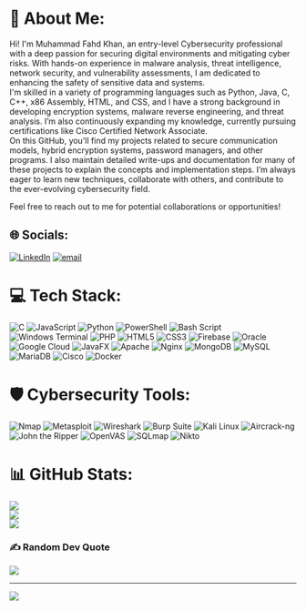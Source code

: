 # 💫 About Me:
Hi! I'm Muhammad Fahd Khan, an entry-level Cybersecurity professional with a deep passion for securing digital environments and mitigating cyber risks. With hands-on experience in malware analysis, threat intelligence, network security, and vulnerability assessments, I am dedicated to enhancing the safety of sensitive data and systems.
<br>I'm skilled in a variety of programming languages such as Python, Java, C, C++, x86 Assembly, HTML, and CSS, and I have a strong background in developing encryption systems, malware reverse engineering, and threat analysis. I’m also continuously expanding my knowledge, currently pursuing certifications like Cisco Certified Network Associate.
<br>On this GitHub, you'll find my projects related to secure communication models, hybrid encryption systems, password managers, and other programs. I also maintain detailed write-ups and documentation for many of these projects to explain the concepts and implementation steps. I’m always eager to learn new techniques, collaborate with others, and contribute to the ever-evolving cybersecurity field.

Feel free to reach out to me for potential collaborations or opportunities!


## 🌐 Socials:
[![LinkedIn](https://img.shields.io/badge/LinkedIn-%230077B5.svg?logo=linkedin&logoColor=white)](https://linkedin.com/in/https://www.linkedin.com/in/mfahdk/) [![email](https://img.shields.io/badge/Email-D14836?logo=gmail&logoColor=white)](mailto:fahdddk@gmail.com) 

# 💻 Tech Stack:
![C](https://img.shields.io/badge/c-%2300599C.svg?style=for-the-badge&logo=c&logoColor=white) ![JavaScript](https://img.shields.io/badge/javascript-%23323330.svg?style=for-the-badge&logo=javascript&logoColor=%23F7DF1E) ![Python](https://img.shields.io/badge/python-3670A0?style=for-the-badge&logo=python&logoColor=ffdd54) ![PowerShell](https://img.shields.io/badge/PowerShell-%235391FE.svg?style=for-the-badge&logo=powershell&logoColor=white) ![Bash Script](https://img.shields.io/badge/bash_script-%23121011.svg?style=for-the-badge&logo=gnu-bash&logoColor=white) ![Windows Terminal](https://img.shields.io/badge/Windows%20Terminal-%234D4D4D.svg?style=for-the-badge&logo=windows-terminal&logoColor=white) ![PHP](https://img.shields.io/badge/php-%23777BB4.svg?style=for-the-badge&logo=php&logoColor=white) ![HTML5](https://img.shields.io/badge/html5-%23E34F26.svg?style=for-the-badge&logo=html5&logoColor=white) ![CSS3](https://img.shields.io/badge/css3-%231572B6.svg?style=for-the-badge&logo=css3&logoColor=white) ![Firebase](https://img.shields.io/badge/firebase-%23039BE5.svg?style=for-the-badge&logo=firebase) ![Oracle](https://img.shields.io/badge/Oracle-F80000?style=for-the-badge&logo=oracle&logoColor=white) ![Google Cloud](https://img.shields.io/badge/GoogleCloud-%234285F4.svg?style=for-the-badge&logo=google-cloud&logoColor=white) ![JavaFX](https://img.shields.io/badge/javafx-%23FF0000.svg?style=for-the-badge&logo=javafx&logoColor=white) ![Apache](https://img.shields.io/badge/apache-%23D42029.svg?style=for-the-badge&logo=apache&logoColor=white) ![Nginx](https://img.shields.io/badge/nginx-%23009639.svg?style=for-the-badge&logo=nginx&logoColor=white) ![MongoDB](https://img.shields.io/badge/MongoDB-%234ea94b.svg?style=for-the-badge&logo=mongodb&logoColor=white) ![MySQL](https://img.shields.io/badge/mysql-4479A1.svg?style=for-the-badge&logo=mysql&logoColor=white) ![MariaDB](https://img.shields.io/badge/MariaDB-003545?style=for-the-badge&logo=mariadb&logoColor=white) ![Cisco](https://img.shields.io/badge/cisco-%23049fd9.svg?style=for-the-badge&logo=cisco&logoColor=black) ![Docker](https://img.shields.io/badge/docker-%230db7ed.svg?style=for-the-badge&logo=docker&logoColor=white)

# 🛡️ Cybersecurity Tools:
![Nmap](https://img.shields.io/badge/Nmap-%232C3E50.svg?style=for-the-badge&logo=nmap&logoColor=white) ![Metasploit](https://img.shields.io/badge/Metasploit-%23000000.svg?style=for-the-badge&logo=metasploit&logoColor=white) ![Wireshark](https://img.shields.io/badge/Wireshark-%231E90FF.svg?style=for-the-badge&logo=wireshark&logoColor=white) ![Burp Suite](https://img.shields.io/badge/Burp%20Suite-%23F04E23.svg?style=for-the-badge&logo=burpsuite&logoColor=white) ![Kali Linux](https://img.shields.io/badge/Kali%20Linux-%230078D5.svg?style=for-the-badge&logo=kali-linux&logoColor=white) ![Aircrack-ng](https://img.shields.io/badge/Aircrack--ng-%23FF0000.svg?style=for-the-badge&logo=aircrack-ng&logoColor=white) ![John the Ripper](https://img.shields.io/badge/John%20the%20Ripper-%23FFA500.svg?style=for-the-badge&logo=john-the-ripper&logoColor=white) ![OpenVAS](https://img.shields.io/badge/OpenVAS-%234CAF50.svg?style=for-the-badge&logo=openvas&logoColor=white) ![SQLmap](https://img.shields.io/badge/SQLmap-%23DB4437.svg?style=for-the-badge&logo=sqlmap&logoColor=white) ![Nikto](https://img.shields.io/badge/Nikto-%23000000.svg?style=for-the-badge&logo=nikto&logoColor=white)

# 📊 GitHub Stats:
![](https://github-readme-stats.vercel.app/api?username=mfahdk&theme=dark&hide_border=false&include_all_commits=false&count_private=false)<br/>
![](https://nirzak-streak-stats.vercel.app/?user=mfahdk&theme=dark&hide_border=false)<br/>
![](https://github-readme-stats.vercel.app/api/top-langs/?username=mfahdk&theme=dark&hide_border=false&include_all_commits=false&count_private=false&layout=compact)

### ✍️ Random Dev Quote
![](https://quotes-github-readme.vercel.app/api?type=horizontal&theme=radical)

---
[![](https://visitcount.itsvg.in/api?id=mfahdk&icon=0&color=0)](https://visitcount.itsvg.in)
